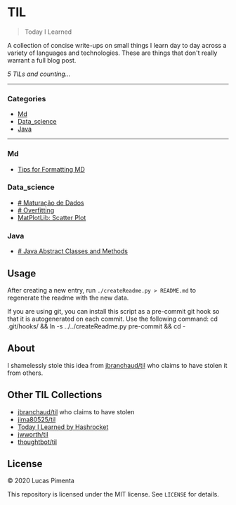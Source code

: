 # TIL

> Today I Learned

A collection of concise write-ups on small things I learn day to day across a
variety of languages and technologies. These are things that don't really
warrant a full blog post.


_5 TILs and counting..._

---

### Categories

* [Md](#MD)
* [Data_science](#data_science)
* [Java](#java)

---

### Md

- [Tips for Formatting MD](MD/formatting_markdown.md)

### Data_science

- [# Maturação de Dados](data_science/maturação_de_dados.md)
- [# Overfitting](data_science/overfit.md)
- [MatPlotLib: Scatter Plot](data_science/mlp_scatter_plot.md)

### Java

- [# Java Abstract Classes and Methods](java/abstract.md)

## Usage

After creating a new entry, run `./createReadme.py > README.md` to regenerate
the readme with the new data.

If you are using git, you can install this script as a pre-commit git hook so
that it is autogenerated on each commit.  Use the following command:
    cd .git/hooks/ && ln -s ../../createReadme.py pre-commit && cd -


## About

I shamelessly stole this idea from
[jbranchaud/til](https://github.com/jbranchaud/til) who claims to have stolen
it from others.

## Other TIL Collections

* [jbranchaud/til](https://github.com/jbranchaud/til) who claims to have stolen
* [jima80525/til](https://github.com/jima80525/til)
* [Today I Learned by Hashrocket](https://til.hashrocket.com)
* [jwworth/til](https://github.com/jwworth/til)
* [thoughtbot/til](https://github.com/thoughtbot/til)

## License

&copy; 2020 Lucas Pimenta

This repository is licensed under the MIT license. See `LICENSE` for
details.